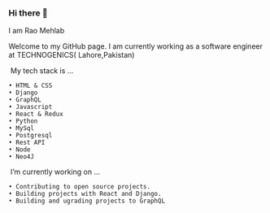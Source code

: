 ### Hi there 👋 

<!--
**RaoMehlab/RaoMehlab** is a ✨ _special_ ✨ repository because its `README.md` (this file) appears on your GitHub profile.

Here are some ideas to get you started:

- 🔭 I’m currently working on ...
- 🌱 I’m currently learning ...
- 👯 I’m looking to collaborate on ...
- 🤔 I’m looking for help with ...
- 💬 Ask me about ...
- 📫 How to reach me: ...
- 😄 Pronouns: ...
- ⚡ Fun fact: ...
-->


I am Rao Mehlab

Welcome to my GitHub page. I am currently working as a software engineer at TECHNOGENICS( Lahore,Pakistan)

 My tech stack is ...
 
    • HTML & CSS
    • Django
    • GraphQL
    • Javascript
    • React & Redux
    • Python
    • MySql
    • Postgresql
    • Rest API
    • Node
    • Neo4J
    
 I’m currently working on ...
 
    • Contributing to open source projects.
    • Building projects with React and Django.
    • Building and ugrading projects to GraphQL 
